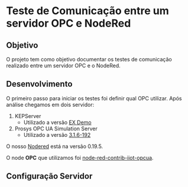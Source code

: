 # Teste de Comunicação entre um servidor OPC e NodeRed


## Objetivo

O projeto tem como objetivo documentar os testes de comunicação realizado entre um servidor OPC e o NodeRed.

## Desenvolvimento

O primeiro passo para iniciar os testes foi definir qual OPC utilizar. Após análise chegamos em dois servidor:

1. KEPServer
	+ Utilizado a versão [EX Demo](https://www.kepware.com/en-us/products/kepserverex/)
2. Prosys OPC UA Simulation Server
	+ Utilizado a versão [3.1.6-192](https://downloads.prosysopc.com/opc-ua-simulation-server-downloads.php)
	
O nosso [Nodered](https://nodered.org/) está na versão 0.19.5.

O node **OPC** que utilizamos foi [node-red-contrib-iiot-opcua](https://flows.nodered.org/node/node-red-contrib-iiot-opcua).

## Configuração Servidor
